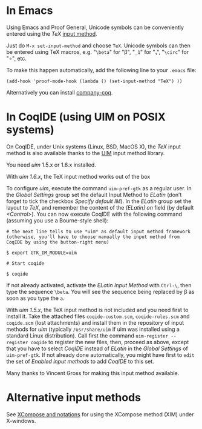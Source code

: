 In Emacs
========

Using Emacs and Proof General, Unicode symbols can be conveniently entered using the *TeX* [input method](http://www.gnu.org/software/emacs/manual/html_node/emacs/Select-Input-Method.html).

Just do `M-x set-input-method` and choose `TeX`. Unicode symbols can then be entered using TeX macros, e.g. "`\beta`" for "β", "`_1`" for "₁", "`\circ`" for "∘", etc.

To make this happen automatically, add the following line to your `.emacs` file:

```
(add-hook 'proof-mode-hook (lambda () (set-input-method "TeX") ))
```

Alternatively you can install [company-coq](https://github.com/cpitclaudel/company-coq/).

In CoqIDE (using UIM on POSIX systems)
======================================

On CoqIDE, under Unix systems (Linux, BSD, MacOS X), the *TeX* input method is also available thanks to the [UIM](https://github.com/uim/uim) input method library.

You need *uim* 1.5.x or 1.6.x installed.

With *uim 1.6.x*, the TeX input method works out of the box

To configure *uim*, execute the command `uim-pref-gtk` as a regular user. In the *Global Settings* group set the default Input Method to *ELatin* (don’t forget to tick the checkbox *Specify default IM*). In the *ELatin* group set the layout to *TeX*, and remember the content of the *\[ELatin\] on* field (by default *&lt;Control&gt;*). You can now execute CoqIDE with the following command (assuming you use a Bourne-style shell):


```
# the next line tells to use *uim* as default input method framework (otherwise, you'll have to choose manually the input method from CoqIDE by using the button-right menu)

$ export GTK_IM_MODULE=uim

# Start coqide

$ coqide
```

If not already activated, activate the *ELatin Input Method* with `Ctrl-\`, then type the sequence `\beta`. You will see the sequence being replaced by β as soon as you type the `a`.

With *uim 1.5.x*, the TeX input method is not included and you need
first to install it. Take the attached files `coqide-custom.scm`, `coqide-rules.scm` and `coqide.scm` (lost attachments) and install them in the repository of input methods for *uim* (typically `/usr/share/uim` if uim was installed using a standard Linux distribution). Call first the command `uim-register --register coqide` to register the new files, then, proceed as above, except that you have to select *CoqIDE* instead of *ELatin* in the *Global Settings* of `uim-pref-gtk`. If not already done automatically, you might have first to `edit` the set of *Enabled input methods* to add *CoqIDE* to this set.

Many thanks to Vincent Gross for making this input method available.

Alternative input methods
=========================

See [XCompose and notations](XComposeAndNotations) for using the XCompose method (XIM) under X-windows.
